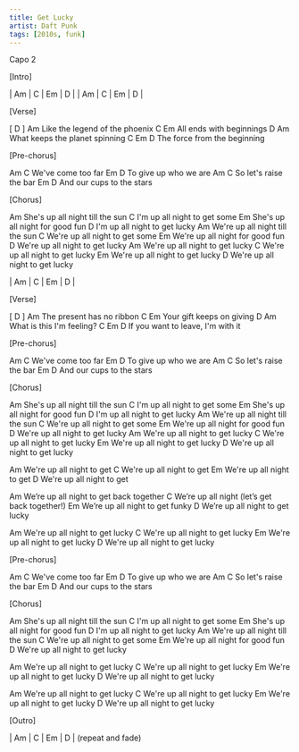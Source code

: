 ```yaml
---
title: Get Lucky
artist: Daft Punk
tags: [2010s, funk]
---
```


Capo 2
 
[Intro]
 
| Am | C | Em | D |
| Am | C | Em | D |
 
 
[Verse]
 
[ D ]                     Am
   Like the legend of the phoenix
C                 Em
  All ends with beginnings
D                       Am
  What keeps the planet spinning
C                      Em        D
  The force from the beginning
 
 
[Pre-chorus]
 
Am             C
We've come too far
        Em        D
To give up who we are
   Am              C
So let's raise the bar
        Em          D
And our cups to the stars
 
 
[Chorus]
 
Am
 She's up all night till the sun
C
 I'm up all night to get some
Em
 She's up all night for good fun
D
 I'm up all night to get lucky
Am
 We're up all night till the sun
C
 We're up all night to get some
Em
 We're up all night for good fun
D
 We're up all night to get lucky
Am
 We're up all night to get lucky
C
 We're up all night to get lucky
Em
 We're up all night to get lucky
D
 We're up all night to get lucky
 
| Am | C | Em | D |
 
 
[Verse]
 
 
[ D ]                 Am
   The present has no ribbon
C                    Em
  Your gift keeps on giving
D                  Am
  What is this I'm feeling?
C                           Em        D
  If you want to leave, I'm with it
 
 
[Pre-chorus]
 
Am             C
We've come too far
        Em        D
To give up who we are
   Am              C
So let's raise the bar
        Em          D
And our cups to the stars
 
 
[Chorus]
 
Am
 She's up all night till the sun
C
 I'm up all night to get some
Em
 She's up all night for good fun
D
 I'm up all night to get lucky
Am
 We're up all night till the sun
C
 We're up all night to get some
Em
 We're up all night for good fun
D
 We're up all night to get lucky
Am
 We're up all night to get lucky
C
 We're up all night to get lucky
Em
 We're up all night to get lucky
D
 We're up all night to get lucky
 
 
 
Am
 We're up all night to get
C
 We're up all night to get
Em
 We're up all night to get
D
 We're up all night to get
 
 
Am
 We’re up all night to get back together
C
 We’re up all night (let’s get back together!)
Em
 We’re up all night to get funky
D
 We’re up all night to get lucky
 
Am
 We're up all night to get lucky
C
 We're up all night to get lucky
Em
 We're up all night to get lucky
D
 We're up all night to get lucky
 
 
[Pre-chorus]
 
Am             C
We've come too far
        Em        D
To give up who we are
   Am              C
So let's raise the bar
        Em          D
And our cups to the stars
 
 
[Chorus]
 
Am
 She's up all night till the sun
C
 I'm up all night to get some
Em
 She's up all night for good fun
D
 I'm up all night to get lucky
Am
 We're up all night till the sun
C
 We're up all night to get some
Em
 We're up all night for good fun
D
 We're up all night to get lucky
 
Am
 We're up all night to get lucky
C
 We're up all night to get lucky
Em
 We're up all night to get lucky
D
 We're up all night to get lucky
 
Am
 We're up all night to get lucky
C
 We're up all night to get lucky
Em
 We're up all night to get lucky
D
 We're up all night to get lucky
 
 
[Outro]
 
| Am | C | Em | D |
(repeat and fade)
 
 
